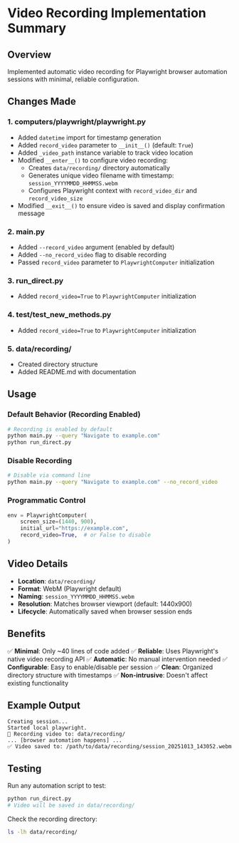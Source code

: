 # Video Recording Implementation Summary

## Overview
Implemented automatic video recording for Playwright browser automation sessions with minimal, reliable configuration.

## Changes Made

### 1. **computers/playwright/playwright.py**
- Added `datetime` import for timestamp generation
- Added `record_video` parameter to `__init__()` (default: `True`)
- Added `_video_path` instance variable to track video location
- Modified `__enter__()` to configure video recording:
  - Creates `data/recording/` directory automatically
  - Generates unique video filename with timestamp: `session_YYYYMMDD_HHMMSS.webm`
  - Configures Playwright context with `record_video_dir` and `record_video_size`
- Modified `__exit__()` to ensure video is saved and display confirmation message

### 2. **main.py**
- Added `--record_video` argument (enabled by default)
- Added `--no_record_video` flag to disable recording
- Passed `record_video` parameter to `PlaywrightComputer` initialization

### 3. **run_direct.py**
- Added `record_video=True` to `PlaywrightComputer` initialization

### 4. **test/test_new_methods.py**
- Added `record_video=True` to `PlaywrightComputer` initialization

### 5. **data/recording/**
- Created directory structure
- Added README.md with documentation

## Usage

### Default Behavior (Recording Enabled)
```bash
# Recording is enabled by default
python main.py --query "Navigate to example.com"
python run_direct.py
```

### Disable Recording
```bash
# Disable via command line
python main.py --query "Navigate to example.com" --no_record_video
```

### Programmatic Control
```python
env = PlaywrightComputer(
    screen_size=(1440, 900),
    initial_url="https://example.com",
    record_video=True,  # or False to disable
)
```

## Video Details

- **Location**: `data/recording/`
- **Format**: WebM (Playwright default)
- **Naming**: `session_YYYYMMDD_HHMMSS.webm`
- **Resolution**: Matches browser viewport (default: 1440x900)
- **Lifecycle**: Automatically saved when browser session ends

## Benefits

✅ **Minimal**: Only ~40 lines of code added
✅ **Reliable**: Uses Playwright's native video recording API
✅ **Automatic**: No manual intervention needed
✅ **Configurable**: Easy to enable/disable per session
✅ **Clean**: Organized directory structure with timestamps
✅ **Non-intrusive**: Doesn't affect existing functionality

## Example Output

```
Creating session...
Started local playwright.
🎥 Recording video to: data/recording/
... [browser automation happens] ...
✅ Video saved to: /path/to/data/recording/session_20251013_143052.webm
```

## Testing

Run any automation script to test:
```bash
python run_direct.py
# Video will be saved in data/recording/
```

Check the recording directory:
```bash
ls -lh data/recording/
```

